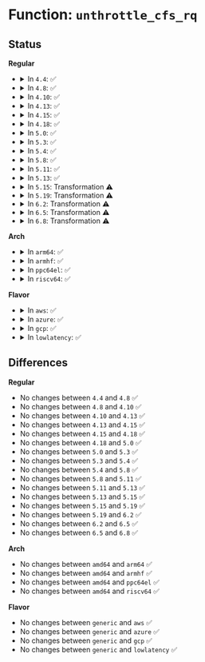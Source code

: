 # Function: <code>unthrottle_cfs_rq</code>

## Status
<b>Regular</b>
<ul>
<li>
<details>
<summary>In <code>4.4</code>: ✅</summary>

```c
void unthrottle_cfs_rq(struct cfs_rq *cfs_rq);
```

**Collision:** Unique Global

**Inline:** No

**Transformation:** False

**Instances:**

```
In kernel/sched/fair.c (ffffffff810bbf70)
Location: kernel/sched/fair.c:3625
Inline: False
Direct callers:
  - kernel/sched/core.c:tg_set_cfs_bandwidth
  - kernel/sched/fair.c:rq_offline_fair
  - kernel/sched/fair.c:distribute_cfs_runtime
```
**Symbols:**

```
ffffffff810bbf70-ffffffff810bc0f2: unthrottle_cfs_rq (STB_GLOBAL)
```
</details>
</li>
<li>
<details>
<summary>In <code>4.8</code>: ✅</summary>

```c
void unthrottle_cfs_rq(struct cfs_rq *cfs_rq);
```

**Collision:** Unique Global

**Inline:** No

**Transformation:** False

**Instances:**

```
In kernel/sched/fair.c (ffffffff810bf640)
Location: kernel/sched/fair.c:3963
Inline: False
Direct callers:
  - kernel/sched/core.c:tg_set_cfs_bandwidth
  - kernel/sched/fair.c:rq_offline_fair
  - kernel/sched/fair.c:distribute_cfs_runtime
```
**Symbols:**

```
ffffffff810bf640-ffffffff810bf7b9: unthrottle_cfs_rq (STB_GLOBAL)
```
</details>
</li>
<li>
<details>
<summary>In <code>4.10</code>: ✅</summary>

```c
void unthrottle_cfs_rq(struct cfs_rq *cfs_rq);
```

**Collision:** Unique Global

**Inline:** No

**Transformation:** False

**Instances:**

```
In kernel/sched/fair.c (ffffffff810c5500)
Location: kernel/sched/fair.c:4180
Inline: False
Direct callers:
  - kernel/sched/core.c:tg_set_cfs_bandwidth
  - kernel/sched/fair.c:rq_offline_fair
  - kernel/sched/fair.c:distribute_cfs_runtime
```
**Symbols:**

```
ffffffff810c5500-ffffffff810c5676: unthrottle_cfs_rq (STB_GLOBAL)
```
</details>
</li>
<li>
<details>
<summary>In <code>4.13</code>: ✅</summary>

```c
void unthrottle_cfs_rq(struct cfs_rq *cfs_rq);
```

**Collision:** Unique Global

**Inline:** No

**Transformation:** False

**Instances:**

```
In kernel/sched/fair.c (ffffffff810bf070)
Location: kernel/sched/fair.c:4302
Inline: False
Direct callers:
  - kernel/sched/core.c:tg_set_cfs_bandwidth
  - kernel/sched/fair.c:rq_offline_fair
  - kernel/sched/fair.c:distribute_cfs_runtime
```
**Symbols:**

```
ffffffff810bf070-ffffffff810bf20d: unthrottle_cfs_rq (STB_GLOBAL)
```
</details>
</li>
<li>
<details>
<summary>In <code>4.15</code>: ✅</summary>

```c
void unthrottle_cfs_rq(struct cfs_rq *cfs_rq);
```

**Collision:** Unique Global

**Inline:** No

**Transformation:** False

**Instances:**

```
In kernel/sched/fair.c (ffffffff810c6890)
Location: kernel/sched/fair.c:4641
Inline: False
Direct callers:
  - kernel/sched/core.c:tg_set_cfs_bandwidth
  - kernel/sched/fair.c:rq_offline_fair
  - kernel/sched/fair.c:distribute_cfs_runtime
```
**Symbols:**

```
ffffffff810c6890-ffffffff810c6a30: unthrottle_cfs_rq (STB_GLOBAL)
```
</details>
</li>
<li>
<details>
<summary>In <code>4.18</code>: ✅</summary>

```c
void unthrottle_cfs_rq(struct cfs_rq *cfs_rq);
```

**Collision:** Unique Global

**Inline:** No

**Transformation:** False

**Instances:**

```
In kernel/sched/fair.c (ffffffff810ce770)
Location: kernel/sched/fair.c:4814
Inline: False
Direct callers:
  - kernel/sched/core.c:tg_set_cfs_bandwidth
  - kernel/sched/fair.c:rq_offline_fair
  - kernel/sched/fair.c:distribute_cfs_runtime
```
**Symbols:**

```
ffffffff810ce770-ffffffff810ce922: unthrottle_cfs_rq (STB_GLOBAL)
```
</details>
</li>
<li>
<details>
<summary>In <code>5.0</code>: ✅</summary>

```c
void unthrottle_cfs_rq(struct cfs_rq *cfs_rq);
```

**Collision:** Unique Global

**Inline:** No

**Transformation:** False

**Instances:**

```
In kernel/sched/fair.c (ffffffff810d7d00)
Location: kernel/sched/fair.c:4508
Inline: False
Direct callers:
  - kernel/sched/core.c:tg_set_cfs_bandwidth
  - kernel/sched/fair.c:rq_offline_fair
  - kernel/sched/fair.c:distribute_cfs_runtime
```
**Symbols:**

```
ffffffff810d7d00-ffffffff810d7ea9: unthrottle_cfs_rq (STB_GLOBAL)
```
</details>
</li>
<li>
<details>
<summary>In <code>5.3</code>: ✅</summary>

```c
void unthrottle_cfs_rq(struct cfs_rq *cfs_rq);
```

**Collision:** Unique Global

**Inline:** No

**Transformation:** False

**Instances:**

```
In kernel/sched/fair.c (ffffffff810def80)
Location: kernel/sched/fair.c:4612
Inline: False
Direct callers:
  - kernel/sched/core.c:tg_set_cfs_bandwidth
  - kernel/sched/fair.c:rq_offline_fair
  - kernel/sched/fair.c:distribute_cfs_runtime
```
**Symbols:**

```
ffffffff810def80-ffffffff810df19c: unthrottle_cfs_rq (STB_GLOBAL)
```
</details>
</li>
<li>
<details>
<summary>In <code>5.4</code>: ✅</summary>

```c
void unthrottle_cfs_rq(struct cfs_rq *cfs_rq);
```

**Collision:** Unique Global

**Inline:** No

**Transformation:** False

**Instances:**

```
In kernel/sched/fair.c (ffffffff810e96a0)
Location: kernel/sched/fair.c:4551
Inline: False
Direct callers:
  - kernel/sched/core.c:tg_set_cfs_bandwidth
  - kernel/sched/fair.c:rq_offline_fair
  - kernel/sched/fair.c:distribute_cfs_runtime
```
**Symbols:**

```
ffffffff810e96a0-ffffffff810e98d6: unthrottle_cfs_rq (STB_GLOBAL)
```
</details>
</li>
<li>
<details>
<summary>In <code>5.8</code>: ✅</summary>

```c
void unthrottle_cfs_rq(struct cfs_rq *cfs_rq);
```

**Collision:** Unique Global

**Inline:** No

**Transformation:** False

**Instances:**

```
In kernel/sched/fair.c (ffffffff810f3ab0)
Location: kernel/sched/fair.c:4798
Inline: False
Direct callers:
  - kernel/sched/core.c:tg_set_cfs_bandwidth
  - kernel/sched/fair.c:rq_offline_fair
  - kernel/sched/fair.c:distribute_cfs_runtime
```
**Symbols:**

```
ffffffff810f3ab0-ffffffff810f3f47: unthrottle_cfs_rq (STB_GLOBAL)
```
</details>
</li>
<li>
<details>
<summary>In <code>5.11</code>: ✅</summary>

```c
void unthrottle_cfs_rq(struct cfs_rq *cfs_rq);
```

**Collision:** Unique Global

**Inline:** No

**Transformation:** False

**Instances:**

```
In kernel/sched/fair.c (ffffffff810f1cf0)
Location: kernel/sched/fair.c:4844
Inline: False
Direct callers:
  - kernel/sched/core.c:tg_set_cfs_bandwidth
  - kernel/sched/fair.c:rq_offline_fair
  - kernel/sched/fair.c:distribute_cfs_runtime
```
**Symbols:**

```
ffffffff810f1cf0-ffffffff810f21ab: unthrottle_cfs_rq (STB_GLOBAL)
```
</details>
</li>
<li>
<details>
<summary>In <code>5.13</code>: ✅</summary>

```c
void unthrottle_cfs_rq(struct cfs_rq *cfs_rq);
```

**Collision:** Unique Global

**Inline:** No

**Transformation:** False

**Instances:**

```
In kernel/sched/fair.c (ffffffff810f3fd0)
Location: kernel/sched/fair.c:4907
Inline: False
Direct callers:
  - kernel/sched/core.c:tg_set_cfs_bandwidth
  - kernel/sched/fair.c:rq_offline_fair
  - kernel/sched/fair.c:distribute_cfs_runtime
```
**Symbols:**

```
ffffffff810f3fd0-ffffffff810f4487: unthrottle_cfs_rq (STB_GLOBAL)
```
</details>
</li>
<li>
<details>
<summary>In <code>5.15</code>: Transformation ⚠️</summary>

```c
void unthrottle_cfs_rq(struct cfs_rq *cfs_rq);
```

**Collision:** Unique Global

**Inline:** No

**Transformation:** True

**Instances:**

```
In kernel/sched/fair.c (0)
Location: kernel/sched/fair.c:4928
Inline: False
Direct callers:
  - kernel/sched/core.c:tg_set_cfs_bandwidth
  - kernel/sched/fair.c:rq_offline_fair
  - kernel/sched/fair.c:distribute_cfs_runtime
```
**Symbols:**

```
ffffffff81ca6635-ffffffff81ca6664: unthrottle_cfs_rq.cold (STB_LOCAL)
ffffffff8110d930-ffffffff8110de13: unthrottle_cfs_rq (STB_GLOBAL)
```
</details>
</li>
<li>
<details>
<summary>In <code>5.19</code>: Transformation ⚠️</summary>

```c
void unthrottle_cfs_rq(struct cfs_rq *cfs_rq);
```

**Collision:** Unique Global

**Inline:** No

**Transformation:** True

**Instances:**

```
In kernel/sched/fair.c (0)
Location: kernel/sched/fair.c:4975
Inline: False
Direct callers:
  - kernel/sched/core.c:tg_set_cfs_bandwidth
  - kernel/sched/fair.c:rq_offline_fair
  - kernel/sched/fair.c:distribute_cfs_runtime
```
**Symbols:**

```
ffffffff81e55e5d-ffffffff81e55e8c: unthrottle_cfs_rq.cold (STB_LOCAL)
ffffffff81129600-ffffffff81129b01: unthrottle_cfs_rq (STB_GLOBAL)
```
</details>
</li>
<li>
<details>
<summary>In <code>6.2</code>: Transformation ⚠️</summary>

```c
void unthrottle_cfs_rq(struct cfs_rq *cfs_rq);
```

**Collision:** Unique Global

**Inline:** No

**Transformation:** True

**Instances:**

```
In kernel/sched/fair.c (0)
Location: kernel/sched/fair.c:5381
Inline: False
Direct callers:
  - kernel/sched/core.c:tg_set_cfs_bandwidth
  - kernel/sched/fair.c:rq_offline_fair
  - kernel/sched/fair.c:distribute_cfs_runtime
```
**Symbols:**

```
ffffffff820570bb-ffffffff820570ea: unthrottle_cfs_rq.cold (STB_LOCAL)
ffffffff811530f0-ffffffff811534ed: unthrottle_cfs_rq (STB_GLOBAL)
```
</details>
</li>
<li>
<details>
<summary>In <code>6.5</code>: Transformation ⚠️</summary>

```c
void unthrottle_cfs_rq(struct cfs_rq *cfs_rq);
```

**Collision:** Unique Global

**Inline:** No

**Transformation:** True

**Instances:**

```
In kernel/sched/fair.c (0)
Location: kernel/sched/fair.c:5487
Inline: False
Direct callers:
  - kernel/sched/core.c:tg_set_cfs_bandwidth
  - kernel/sched/fair.c:rq_offline_fair
  - kernel/sched/fair.c:distribute_cfs_runtime
  - kernel/sched/fair.c:distribute_cfs_runtime
  - kernel/sched/fair.c:__cfsb_csd_unthrottle
```
**Symbols:**

```
ffffffff820d5829-ffffffff820d5858: unthrottle_cfs_rq.cold (STB_LOCAL)
ffffffff811629a0-ffffffff81162dab: unthrottle_cfs_rq (STB_GLOBAL)
```
</details>
</li>
<li>
<details>
<summary>In <code>6.8</code>: Transformation ⚠️</summary>

```c
void unthrottle_cfs_rq(struct cfs_rq *cfs_rq);
```

**Collision:** Unique Global

**Inline:** No

**Transformation:** True

**Instances:**

```
In kernel/sched/fair.c (0)
Location: kernel/sched/fair.c:5833
Inline: False
Direct callers:
  - kernel/sched/core.c:tg_set_cfs_bandwidth
  - kernel/sched/fair.c:rq_offline_fair
  - kernel/sched/fair.c:distribute_cfs_runtime
  - kernel/sched/fair.c:distribute_cfs_runtime
  - kernel/sched/fair.c:__cfsb_csd_unthrottle
```
**Symbols:**

```
ffffffff821b085d-ffffffff821b08a1: unthrottle_cfs_rq.cold (STB_LOCAL)
ffffffff8116f470-ffffffff8116f922: unthrottle_cfs_rq (STB_GLOBAL)
```
</details>
</li>
</ul>
<b>Arch</b>
<ul>
<li>
<details>
<summary>In <code>arm64</code>: ✅</summary>

```c
void unthrottle_cfs_rq(struct cfs_rq *cfs_rq);
```

**Collision:** Unique Global

**Inline:** No

**Transformation:** False

**Instances:**

```
In kernel/sched/fair.c (ffff800010149560)
Location: kernel/sched/fair.c:4551
Inline: False
Direct callers:
  - kernel/sched/core.c:tg_set_cfs_bandwidth
  - kernel/sched/fair.c:rq_offline_fair
  - kernel/sched/fair.c:distribute_cfs_runtime
```
**Symbols:**

```
ffff800010149560-ffff8000101497a4: unthrottle_cfs_rq (STB_GLOBAL)
```
</details>
</li>
<li>
<details>
<summary>In <code>armhf</code>: ✅</summary>

```c
void unthrottle_cfs_rq(struct cfs_rq *cfs_rq);
```

**Collision:** Unique Global

**Inline:** No

**Transformation:** False

**Instances:**

```
In kernel/sched/fair.c (c03972b4)
Location: kernel/sched/fair.c:4551
Inline: False
Direct callers:
  - kernel/sched/core.c:tg_set_cfs_bandwidth
  - kernel/sched/fair.c:rq_offline_fair
  - kernel/sched/fair.c:distribute_cfs_runtime
```
**Symbols:**

```
c03972b4-c0397544: unthrottle_cfs_rq (STB_GLOBAL)
```
</details>
</li>
<li>
<details>
<summary>In <code>ppc64el</code>: ✅</summary>

```c
void unthrottle_cfs_rq(struct cfs_rq *cfs_rq);
```

**Collision:** Unique Global

**Inline:** No

**Transformation:** False

**Instances:**

```
In kernel/sched/fair.c (c00000000019b480)
Location: kernel/sched/fair.c:4551
Inline: False
Direct callers:
  - kernel/sched/core.c:tg_set_cfs_bandwidth
  - kernel/sched/fair.c:rq_offline_fair
  - kernel/sched/fair.c:distribute_cfs_runtime
```
**Symbols:**

```
c00000000019b480-c00000000019b7a0: unthrottle_cfs_rq (STB_GLOBAL)
```
</details>
</li>
<li>
<details>
<summary>In <code>riscv64</code>: ✅</summary>

```c
void unthrottle_cfs_rq(struct cfs_rq *cfs_rq);
```

**Collision:** Unique Global

**Inline:** No

**Transformation:** False

**Instances:**

```
In kernel/sched/fair.c (ffffffe0000f3484)
Location: kernel/sched/fair.c:4551
Inline: False
Direct callers:
  - kernel/sched/core.c:tg_set_cfs_bandwidth
  - kernel/sched/fair.c:rq_offline_fair
  - kernel/sched/fair.c:distribute_cfs_runtime
```
**Symbols:**

```
ffffffe0000f3484-ffffffe0000f36cc: unthrottle_cfs_rq (STB_GLOBAL)
```
</details>
</li>
</ul>
<b>Flavor</b>
<ul>
<li>
<details>
<summary>In <code>aws</code>: ✅</summary>

```c
void unthrottle_cfs_rq(struct cfs_rq *cfs_rq);
```

**Collision:** Unique Global

**Inline:** No

**Transformation:** False

**Instances:**

```
In kernel/sched/fair.c (ffffffff810e3800)
Location: kernel/sched/fair.c:4551
Inline: False
Direct callers:
  - kernel/sched/core.c:tg_set_cfs_bandwidth
  - kernel/sched/fair.c:rq_offline_fair
  - kernel/sched/fair.c:distribute_cfs_runtime
```
**Symbols:**

```
ffffffff810e3800-ffffffff810e3a36: unthrottle_cfs_rq (STB_GLOBAL)
```
</details>
</li>
<li>
<details>
<summary>In <code>azure</code>: ✅</summary>

```c
void unthrottle_cfs_rq(struct cfs_rq *cfs_rq);
```

**Collision:** Unique Global

**Inline:** No

**Transformation:** False

**Instances:**

```
In kernel/sched/fair.c (ffffffff810d2950)
Location: kernel/sched/fair.c:4551
Inline: False
Direct callers:
  - kernel/sched/core.c:tg_set_cfs_bandwidth
  - kernel/sched/fair.c:rq_offline_fair
  - kernel/sched/fair.c:distribute_cfs_runtime
```
**Symbols:**

```
ffffffff810d2950-ffffffff810d2be9: unthrottle_cfs_rq (STB_GLOBAL)
```
</details>
</li>
<li>
<details>
<summary>In <code>gcp</code>: ✅</summary>

```c
void unthrottle_cfs_rq(struct cfs_rq *cfs_rq);
```

**Collision:** Unique Global

**Inline:** No

**Transformation:** False

**Instances:**

```
In kernel/sched/fair.c (ffffffff810dfbd0)
Location: kernel/sched/fair.c:4551
Inline: False
Direct callers:
  - kernel/sched/core.c:tg_set_cfs_bandwidth
  - kernel/sched/fair.c:rq_offline_fair
  - kernel/sched/fair.c:distribute_cfs_runtime
```
**Symbols:**

```
ffffffff810dfbd0-ffffffff810dfe06: unthrottle_cfs_rq (STB_GLOBAL)
```
</details>
</li>
<li>
<details>
<summary>In <code>lowlatency</code>: ✅</summary>

```c
void unthrottle_cfs_rq(struct cfs_rq *cfs_rq);
```

**Collision:** Unique Global

**Inline:** No

**Transformation:** False

**Instances:**

```
In kernel/sched/fair.c (ffffffff810eb750)
Location: kernel/sched/fair.c:4551
Inline: False
Direct callers:
  - kernel/sched/core.c:tg_set_cfs_bandwidth
  - kernel/sched/fair.c:rq_offline_fair
  - kernel/sched/fair.c:distribute_cfs_runtime
```
**Symbols:**

```
ffffffff810eb750-ffffffff810eb984: unthrottle_cfs_rq (STB_GLOBAL)
```
</details>
</li>
</ul>

## Differences
<b>Regular</b>
<ul>
<li>
No changes between <code>4.4</code> and <code>4.8</code> ✅
</li>
<li>
No changes between <code>4.8</code> and <code>4.10</code> ✅
</li>
<li>
No changes between <code>4.10</code> and <code>4.13</code> ✅
</li>
<li>
No changes between <code>4.13</code> and <code>4.15</code> ✅
</li>
<li>
No changes between <code>4.15</code> and <code>4.18</code> ✅
</li>
<li>
No changes between <code>4.18</code> and <code>5.0</code> ✅
</li>
<li>
No changes between <code>5.0</code> and <code>5.3</code> ✅
</li>
<li>
No changes between <code>5.3</code> and <code>5.4</code> ✅
</li>
<li>
No changes between <code>5.4</code> and <code>5.8</code> ✅
</li>
<li>
No changes between <code>5.8</code> and <code>5.11</code> ✅
</li>
<li>
No changes between <code>5.11</code> and <code>5.13</code> ✅
</li>
<li>
No changes between <code>5.13</code> and <code>5.15</code> ✅
</li>
<li>
No changes between <code>5.15</code> and <code>5.19</code> ✅
</li>
<li>
No changes between <code>5.19</code> and <code>6.2</code> ✅
</li>
<li>
No changes between <code>6.2</code> and <code>6.5</code> ✅
</li>
<li>
No changes between <code>6.5</code> and <code>6.8</code> ✅
</li>
</ul>
<b>Arch</b>
<ul>
<li>
No changes between <code>amd64</code> and <code>arm64</code> ✅
</li>
<li>
No changes between <code>amd64</code> and <code>armhf</code> ✅
</li>
<li>
No changes between <code>amd64</code> and <code>ppc64el</code> ✅
</li>
<li>
No changes between <code>amd64</code> and <code>riscv64</code> ✅
</li>
</ul>
<b>Flavor</b>
<ul>
<li>
No changes between <code>generic</code> and <code>aws</code> ✅
</li>
<li>
No changes between <code>generic</code> and <code>azure</code> ✅
</li>
<li>
No changes between <code>generic</code> and <code>gcp</code> ✅
</li>
<li>
No changes between <code>generic</code> and <code>lowlatency</code> ✅
</li>
</ul>
